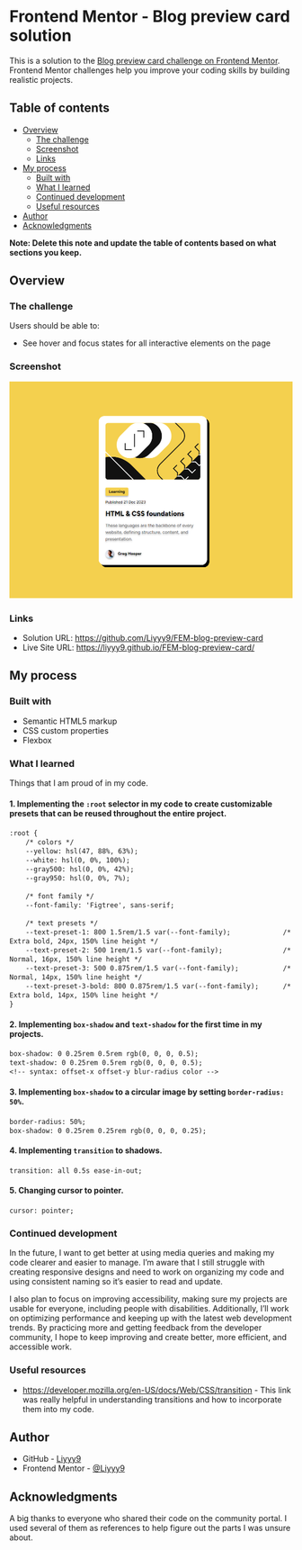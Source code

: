 # Frontend Mentor - Blog preview card solution

This is a solution to the [Blog preview card challenge on Frontend Mentor](https://www.frontendmentor.io/challenges/blog-preview-card-ckPaj01IcS). Frontend Mentor challenges help you improve your coding skills by building realistic projects. 

## Table of contents

- [Overview](#overview)
  - [The challenge](#the-challenge)
  - [Screenshot](#screenshot)
  - [Links](#links)
- [My process](#my-process)
  - [Built with](#built-with)
  - [What I learned](#what-i-learned)
  - [Continued development](#continued-development)
  - [Useful resources](#useful-resources)
- [Author](#author)
- [Acknowledgments](#acknowledgments)

**Note: Delete this note and update the table of contents based on what sections you keep.**

## Overview

### The challenge

Users should be able to:

- See hover and focus states for all interactive elements on the page

### Screenshot

![Challenge screenshot](assets/images/image.png)

### Links

- Solution URL: https://github.com/Liyyy9/FEM-blog-preview-card
- Live Site URL: https://liyyy9.github.io/FEM-blog-preview-card/

## My process

### Built with

- Semantic HTML5 markup
- CSS custom properties
- Flexbox

### What I learned

Things that I am proud of in my code.

#### 1. Implementing the `:root` selector in my code to create customizable presets that can be reused throughout the entire project.

```
:root {
    /* colors */
    --yellow: hsl(47, 88%, 63%);
    --white: hsl(0, 0%, 100%);
    --gray500: hsl(0, 0%, 42%);
    --gray950: hsl(0, 0%, 7%);

    /* font family */
    --font-family: 'Figtree', sans-serif;

    /* text presets */
    --text-preset-1: 800 1.5rem/1.5 var(--font-family);             /* Extra bold, 24px, 150% line height */
    --text-preset-2: 500 1rem/1.5 var(--font-family);               /* Normal, 16px, 150% line height */
    --text-preset-3: 500 0.875rem/1.5 var(--font-family);           /* Normal, 14px, 150% line height */
    --text-preset-3-bold: 800 0.875rem/1.5 var(--font-family);      /* Extra bold, 14px, 150% line height */
}
```
#### 2. Implementing `box-shadow` and `text-shadow` for the first time in my projects.

```
box-shadow: 0 0.25rem 0.5rem rgb(0, 0, 0, 0.5);
text-shadow: 0 0.25rem 0.5rem rgb(0, 0, 0, 0.5);
<!-- syntax: offset-x offset-y blur-radius color -->
```

#### 3. Implementing `box-shadow` to a circular image by setting `border-radius: 50%`.

```
border-radius: 50%;
box-shadow: 0 0.25rem 0.25rem rgb(0, 0, 0, 0.25);
```

#### 4. Implementing `transition` to shadows.

```
transition: all 0.5s ease-in-out;
```

#### 5. Changing cursor to pointer.

```
cursor: pointer;
```

### Continued development

In the future, I want to get better at using media queries and making my code clearer and easier to manage. I’m aware that I still struggle with creating responsive designs and need to work on organizing my code and using consistent naming so it’s easier to read and update.

I also plan to focus on improving accessibility, making sure my projects are usable for everyone, including people with disabilities. Additionally, I’ll work on optimizing performance and keeping up with the latest web development trends. By practicing more and getting feedback from the developer community, I hope to keep improving and create better, more efficient, and accessible work.

### Useful resources

- https://developer.mozilla.org/en-US/docs/Web/CSS/transition - This link was really helpful in understanding transitions and how to incorporate them into my code.

## Author

- GitHub - [Liyyy9](https://github.com/Liyyy9)
- Frontend Mentor - [@Liyyy9](https://www.frontendmentor.io/profile/Liyyy9)

## Acknowledgments

A big thanks to everyone who shared their code on the community portal. I used several of them as references to help figure out the parts I was unsure about.